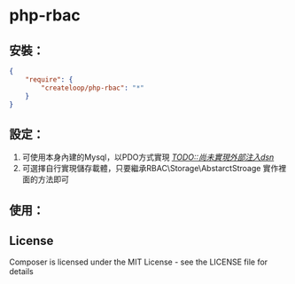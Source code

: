php-rbac
========

安裝：
------

``` json
{
    "require": {
        "createloop/php-rbac": "*"
    }
}
```
設定：
-----

<ol>
<li>可使用本身內建的Mysql，以PDO方式實現 <u><em>TODO::尚未實現外部注入dsn</em></u></li>
<li>可選擇自行實現儲存載體，只要繼承RBAC\Storage\AbstarctStroage
實作裡面的方法即可</li>
</ol>

使用：
------

License
-------

Composer is licensed under the MIT License - see the LICENSE file for details
